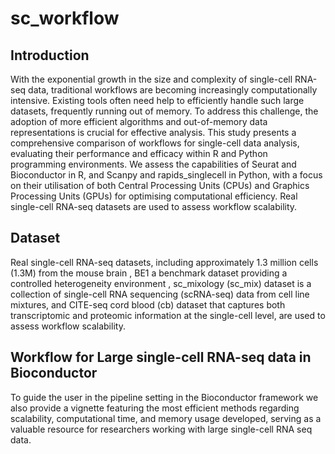 # sc_workflow

## Introduction 
With the exponential growth in the size and complexity of single-cell RNA-seq data, traditional workflows are becoming increasingly computationally intensive. Existing tools often need help to efficiently handle such large datasets, frequently running out of memory. To address this challenge, the adoption of more efficient algorithms and out-of-memory data representations is crucial for effective analysis. This study presents a comprehensive comparison of workflows for single-cell data analysis, evaluating their performance and efficacy within R and Python programming environments. We assess the capabilities of Seurat and Bioconductor in R, and Scanpy and rapids_singlecell in Python, with a focus on their utilisation of both Central Processing Units (CPUs) and Graphics Processing Units (GPUs) for optimising computational efficiency. Real single-cell RNA-seq datasets  are used to assess workflow scalability.

## Dataset
Real single-cell RNA-seq datasets, including approximately 1.3 million cells (1.3M) from the mouse brain , BE1 a benchmark dataset providing a controlled heterogeneity environment , sc_mixology (sc_mix) dataset is a collection of single-cell RNA sequencing (scRNA-seq) data from cell line mixtures, and CITE-seq cord blood (cb) dataset that captures both transcriptomic and proteomic information at the single-cell level, are used to assess workflow scalability. 

## Workflow for Large single-cell RNA-seq data in Bioconductor
To guide the user in the pipeline setting in the Bioconductor framework we also provide a vignette featuring the most efficient methods regarding scalability, computational time, and memory usage developed, serving as a valuable resource for researchers working with large single-cell RNA seq data.

